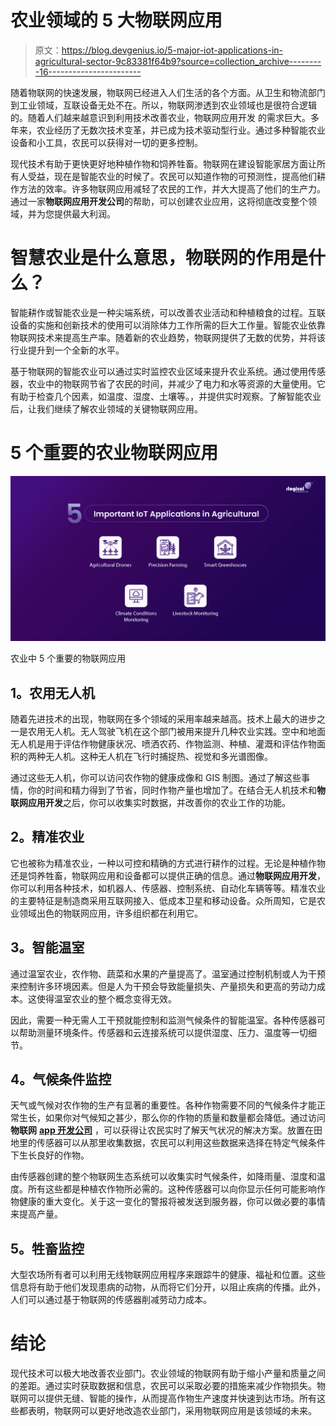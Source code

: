# 农业领域的 5 大物联网应用

> 原文：<https://blog.devgenius.io/5-major-iot-applications-in-agricultural-sector-9c83381f64b9?source=collection_archive---------16----------------------->

随着物联网的快速发展，物联网已经进入人们生活的各个方面。从卫生和物流部门到工业领域，互联设备无处不在。所以，物联网渗透到农业领域也是很符合逻辑的。随着人们越来越意识到利用技术改善农业，物联网应用开发 的需求巨大。多年来，农业经历了无数次技术变革，并已成为技术驱动型行业。通过多种智能农业设备和小工具，农民可以获得对一切的更多控制。

现代技术有助于更快更好地种植作物和饲养牲畜。物联网在建设智能家居方面让所有人受益，现在是智能农业的时候了。农民可以知道作物的可预测性，提高他们耕作方法的效率。许多物联网应用减轻了农民的工作，并大大提高了他们的生产力。通过一家**物联网应用开发公司**的帮助，可以创建农业应用，这将彻底改变整个领域，并为您提供最大利润。

# **智慧农业是什么意思，物联网的作用是什么？**

智能耕作或智能农业是一种尖端系统，可以改善农业活动和种植粮食的过程。互联设备的实施和创新技术的使用可以消除体力工作所需的巨大工作量。智能农业依靠物联网技术来提高生产率。随着新的农业趋势，物联网提供了无数的优势，并将该行业提升到一个全新的水平。

基于物联网的智能农业可以通过实时监控农业区域来提升农业系统。通过使用传感器，农业中的物联网节省了农民的时间，并减少了电力和水等资源的大量使用。它有助于检查几个因素，如温度、湿度、土壤等。，并提供实时观察。了解智能农业后，让我们继续了解农业领域的关键物联网应用。

# **5 个重要的农业物联网应用**

![](img/8426f4a952c708598b915e201def2627.png)

农业中 5 个重要的物联网应用

## **1。农用无人机**

随着先进技术的出现，物联网在多个领域的采用率越来越高。技术上最大的进步之一是农用无人机。无人驾驶飞机在这个部门被用来提升几种农业实践。空中和地面无人机是用于评估作物健康状况、喷洒农药、作物监测、种植、灌溉和评估作物面积的两种无人机。这种无人机在飞行时捕捉热、视觉和多光谱图像。

通过这些无人机，你可以访问农作物的健康成像和 GIS 制图。通过了解这些事情，你的时间和精力得到了节省，同时作物产量也增加了。在结合无人机技术和**物联网应用开发**之后，你可以收集实时数据，并改善你的农业工作的功能。

## **2。精准农业**

它也被称为精准农业，一种以可控和精确的方式进行耕作的过程。无论是种植作物还是饲养牲畜，物联网应用和设备都可以提供正确的信息。通过**物联网应用开发**，你可以利用各种技术，如机器人、传感器、控制系统、自动化车辆等等。精准农业的主要特征是制造商采用互联网接入、低成本卫星和移动设备。众所周知，它是农业领域出色的物联网应用，许多组织都在利用它。

## **3。智能温室**

通过温室农业，农作物、蔬菜和水果的产量提高了。温室通过控制机制或人为干预来控制许多环境因素。但是人为干预会导致能量损失、产量损失和更高的劳动力成本。这使得温室农业的整个概念变得无效。

因此，需要一种无需人工干预就能控制和监测气候条件的智能温室。各种传感器可以帮助测量环境条件。传感器和云连接系统可以提供湿度、压力、温度等一切细节。

## **4。气候条件监控**

天气或气候对农作物的生产有显著的重要性。各种作物需要不同的气候条件才能正常生长，如果你对气候知之甚少，那么你的作物的质量和数量都会降低。通过访问**物联网** [**app 开发公司**](https://www.rlogical.com/mobile-app-development/) ，可以获得让农民实时了解天气状况的解决方案。放置在田地里的传感器可以从那里收集数据，农民可以利用这些数据来选择在特定气候条件下生长良好的作物。

由传感器创建的整个物联网生态系统可以收集实时气候条件，如降雨量、湿度和温度。所有这些都是种植农作物所必需的。这种传感器可以向你显示任何可能影响作物健康的重大变化。关于这一变化的警报将被发送到服务器，你可以做必要的事情来提高产量。

## **5。牲畜监控**

大型农场所有者可以利用无线物联网应用程序来跟踪牛的健康、福祉和位置。这些信息将有助于他们发现患病的动物，从而将它们分开，以阻止疾病的传播。此外，人们可以通过基于物联网的传感器削减劳动力成本。

# **结论**

现代技术可以极大地改善农业部门。农业领域的物联网有助于缩小产量和质量之间的差距。通过实时获取数据和信息，农民可以采取必要的措施来减少作物损失。物联网可以提供无缝、智能的操作，从而提高作物生产速度并快速到达市场。所有这些都表明，物联网可以更好地改造农业部门，采用物联网应用是该领域的未来。